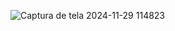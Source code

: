 ![Captura de tela 2024-11-29 114823](https://github.com/user-attachments/assets/1201e5fe-015b-4174-a860-4d23c13fd5f1)
